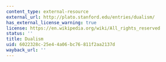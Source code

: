 ```yaml
---
content_type: external-resource
external_url: http://plato.stanford.edu/entries/dualism/
has_external_license_warning: true
license: https://en.wikipedia.org/wiki/All_rights_reserved
status: ''
title: Dualism
uid: 6022328c-25e4-4a06-bc76-811f2aa2137d
wayback_url: ''
---
```

